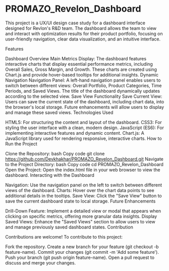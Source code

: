 # PROMAZO_Revelon_Dashboard
This project is a UX/UI design case study for a dashboard interface designed for Revlon's R&amp;D team. The dashboard allows the team to view and interact with optimization results for their product portfolio, focusing on user-friendly navigation, clear data visualization, and an intuitive interface.

Features

Dashboard Overview
Main Metrics Display:
The dashboard features interactive charts that display essential performance metrics, including Overall Sales, Gross Margin, and Growth.
These charts are created using Chart.js and provide hover-based tooltips for additional insights.
Dynamic Navigation
Navigation Panel:
A left-hand navigation panel enables users to switch between different views: Overall Portfolio, Product Categories, Time Periods, and Saved Views.
The title of the dashboard dynamically updates according to the selected view.
Save View Functionality
Save Current View:
Users can save the current state of the dashboard, including chart data, into the browser's local storage.
Future enhancements will allow users to display and manage these saved views.
Technologies Used

HTML5: For structuring the content and layout of the dashboard.
CSS3: For styling the user interface with a clean, modern design.
JavaScript (ES6): For implementing interactive features and dynamic content.
Chart.js: A JavaScript library used for rendering responsive, interactive charts.
How to Run the Project

Clone the Repository:
bash
Copy code
git clone https://github.com/Devkhakhar/PROMAZO_Revelon_Dashboard.git
Navigate to the Project Directory:
bash
Copy code
cd PROMAZO_Revelon_Dashboard
Open the Project:
Open the index.html file in your web browser to view the dashboard.
Interacting with the Dashboard

Navigation: Use the navigation panel on the left to switch between different views of the dashboard.
Charts: Hover over the chart data points to see additional details in the tooltips.
Save View: Click the "Save View" button to save the current dashboard state to local storage.
Future Enhancements

Drill-Down Feature:
Implement a detailed view or modal that appears when clicking on specific metrics, offering more granular data insights.
Display Saved Views:
Enhance the "Saved Views" section to allow users to view and manage previously saved dashboard states.
Contribution

Contributions are welcome! To contribute to this project:

Fork the repository.
Create a new branch for your feature (git checkout -b feature-name).
Commit your changes (git commit -m 'Add some feature').
Push your branch (git push origin feature-name).
Open a pull request to discuss and merge your changes.
